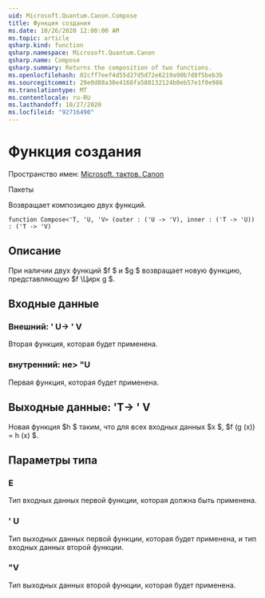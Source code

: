 ```yaml
---
uid: Microsoft.Quantum.Canon.Compose
title: Функция создания
ms.date: 10/26/2020 12:00:00 AM
ms.topic: article
qsharp.kind: function
qsharp.namespace: Microsoft.Quantum.Canon
qsharp.name: Compose
qsharp.summary: Returns the composition of two functions.
ms.openlocfilehash: 02cff7eef4d55d27d5d72e6219a90b7d8f5beb3b
ms.sourcegitcommit: 29e0d88a30e4166fa580132124b0eb57e1f0e986
ms.translationtype: MT
ms.contentlocale: ru-RU
ms.lasthandoff: 10/27/2020
ms.locfileid: "92716490"
---
```

# <a name="compose-function"></a>Функция создания

Пространство имен: [Microsoft. тактов. Canon](xref:Microsoft.Quantum.Canon)

Пакеты [](https://nuget.org/packages/)


Возвращает композицию двух функций.

```qsharp
function Compose<'T, 'U, 'V> (outer : ('U -> 'V), inner : ('T -> 'U)) : ('T -> 'V)
```


## <a name="description"></a>Описание

При наличии двух функций $f $ и $g $ возвращает новую функцию, представляющую $f \Цирк g $.

## <a name="input"></a>Входные данные

### <a name="outer--u---v"></a>Внешний: ' U-> ' V

Вторая функция, которая будет применена.


### <a name="inner--t---u"></a>внутренний: не> "U

Первая функция, которая будет применена.



## <a name="output--t---v"></a>Выходные данные: 'T-> ' V

Новая функция $h $ таким, что для всех входных данных $x $, $f (g (x)) = h (x) $.

## <a name="type-parameters"></a>Параметры типа

### <a name="t"></a>Е

Тип входных данных первой функции, которая должна быть применена.
### <a name="u"></a>' U

Тип выходных данных первой функции, которая будет применена, и тип входных данных второй функции.
### <a name="v"></a>"V

Тип выходных данных второй функции, которая будет применена.